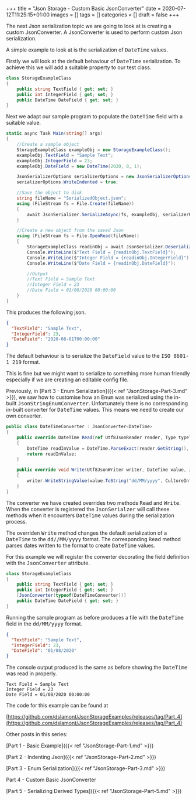 +++
title = "Json Storage - Custom Basic JsonConverter"
date = 2020-07-12T11:25:15+01:00
images = []
tags = []
categories = []
draft = false
+++

The next Json serialization topic we are going to look at is creating a custom JsonConverter. A JsonConverter is used to perform custom Json serialization.

A simple example to look at is the serialization of <kbd>DateTime</kbd> values.

Firstly we will look at the default behaviour of <kbd>DateTime</kbd> serialization. To achieve this we will add a suitable property to our test class.
 
```csharp {hl_lines=[5],linenostart=1}
class StorageExampleClass
{
    public string TextField { get; set; }
    public int IntegerField { get; set; }
    public DateTime DateField { get; set; }
}
```

Next we adapt our sample program to populate the <kbd>DateTime</kbd> field with a suitable value.


``` csharp {hl_lines=[7,30],linenostart=1}
static async Task Main(string[] args)
{
    //Create a sample object
    StorageExampleClass exampleObj = new StorageExampleClass();
    exampleObj.TextField = "Sample Text";
    exampleObj.IntegerField = 23;
    exampleObj.DateField = new DateTime(2020, 8, 1);

    JsonSerializerOptions serializerOptions = new JsonSerializerOptions();
    serializerOptions.WriteIndented = true;

    //Save the object to disk
    string fileName = "SerializedObject.json";
    using (FileStream fs = File.Create(fileName))
    {
        await JsonSerializer.SerializeAsync(fs, exampleObj, serializerOptions);
    }

    //Create a new object from the saved Json
    using (FileStream fs = File.OpenRead(fileName))
    {
        StorageExampleClass readinObj = await JsonSerializer.DeserializeAsync<StorageExampleClass>(fs);
        Console.WriteLine($"Text Field = {readinObj.TextField}");
        Console.WriteLine($"Integer Field = {readinObj.IntegerField}");
        Console.WriteLine($"Date Field = {readinObj.DateField}");

        //Output
        //Text Field = Sample Text
        //Integer Field = 23
        //Date Field = 01/08/2020 00:00:00
    }
}
```
This produces the following json.

``` json {hl_lines=[4],linenostart=1}
{
  "TextField": "Sample Text",
  "IntegerField": 23,
  "DateField": "2020-08-01T00:00:00"
}
```

The default behaviour is to serialize the <kbd>DateField</kbd> value to the <kbd>ISO 8601-1 219</kbd> format.

This is fine but we might want to serialize to something more human friendly especially if we are creating an editable config file.

Previously, in [Part 3 - Enum Serialization]({{< ref "JsonStorage-Part-3.md" >}}), we saw how to customise how an <kbd>Enum</kbd> was serialized using the in-built <kbd>JsonStringEnumConverter</kbd>. Unfortunately there is no corresponding in-built converter for <kbd>DateTime</kbd> values. This means we need to create our own converter.

``` csharp {hl_lines=[7,30],linenostart=1}
public class DateTimeConverter : JsonConverter<DateTime>
{
    public override DateTime Read(ref Utf8JsonReader reader, Type typeToConvert, JsonSerializerOptions options)
    {
        DateTime readInValue = DateTime.ParseExact(reader.GetString(), "dd/MM/yyyy", CultureInfo.InvariantCulture);
        return readInValue;
    }

    public override void Write(Utf8JsonWriter writer, DateTime value, JsonSerializerOptions options)
    {
        writer.WriteStringValue(value.ToString("dd/MM/yyyy", CultureInfo.InvariantCulture));
    }
}
```

The converter we have created overrides two methods <kbd>Read</kbd> and <kbd>Write</kbd>. When the converter is registered the <kbd>JsonSerialzer</kbd> will call these methods when it encounters <kbd>DateTime</kbd> values during the serialization process.

The overriden <kbd>Write</kbd> method changes the default serialization of a <kbd>DateTime</kbd> to the <kbd>dd//MM/yyyy</kbd> format. The corresponding <kbd>Read</kbd> method parses dates written to the format to create <kbd>DateTime</kbd> values.

For this example we will register the converter decorating the field definition with the <kbd>JsonConverter</kbd> attribute.

```csharp {hl_lines=[5],linenostart=1}
class StorageExampleClass
{
    public string TextField { get; set; }
    public int IntegerField { get; set; }
    [JsonConverter(typeof(DateTimeConverter))]
    public DateTime DateField { get; set; }
}
```

Running the sample program as before produces a file with the <kbd>DateTime</kbd> field in the <kbd>dd/MM/yyyy</kbd> format.

``` json {hl_lines=[4],linenostart=1}
{
  "TextField": "Sample Text",
  "IntegerField": 23,
  "DateField": "01/08/2020"
}
```

The console output produced is the same as before showing the <kbd>DateTime</kbd> was read in properly.

``` text
Text Field = Sample Text
Integer Field = 23
Date Field = 01/08/2020 00:00:00
```

The code for this example can be found at 

[https://github.com/dslamont/JsonStorageExamples/releases/tag/Part_4](https://github.com/dslamont/JsonStorageExamples/releases/tag/Part_4) 

Other posts in this series:

[Part 1 - Basic Example]({{< ref "JsonStorage-Part-1.md" >}}) 

[Part 2 - Indenting Json]({{< ref "JsonStorage-Part-2.md" >}}) 

[Part 3 - Enum Serialization]({{< ref "JsonStorage-Part-3.md" >}}) 

Part 4 - Custom Basic JsonConverter

[Part 5 - Serializing Derived Types]({{< ref "JsonStorage-Part-5.md" >}}) 

